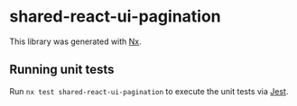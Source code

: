 # shared-react-ui-pagination

This library was generated with [Nx](https://nx.dev).

## Running unit tests

Run `nx test shared-react-ui-pagination` to execute the unit tests via [Jest](https://jestjs.io).
